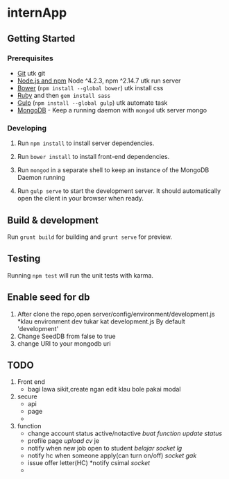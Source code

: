 # internApp

## Getting Started

### Prerequisites

- [Git](https://git-scm.com/) utk git
- [Node.js and npm](nodejs.org) Node ^4.2.3, npm ^2.14.7 utk run server
- [Bower](bower.io) (`npm install --global bower`) utk install css
- [Ruby](https://www.ruby-lang.org) and then `gem install sass` 
- [Gulp](http://gulpjs.com/) (`npm install --global gulp`)  utk automate task
- [MongoDB](https://www.mongodb.org/) - Keep a running daemon with `mongod`  utk server mongo

### Developing

1. Run `npm install` to install server dependencies.

2. Run `bower install` to install front-end dependencies.

3. Run `mongod` in a separate shell to keep an instance of the MongoDB Daemon running

4. Run `gulp serve` to start the development server. It should automatically open the client in your browser when ready.

## Build & development

Run `grunt build` for building and `grunt serve` for preview.

## Testing

Running `npm test` will run the unit tests with karma.


## Enable seed for db

1. After clone the repo,open server/config/environment/development.js *klau environment dev tukar kat development.js By default 'development'
2. Change SeedDB from false to true
3. change URI to your mongodb uri

## TODO

1. Front end
    * bagi lawa sikit,create ngan edit klau bole pakai modal
2. secure
    * api
    * page
    * 
3. function
    * change account status active/notactive *buat function update status*
    * profile page *upload cv* je
    * notify when new job open to student *belajar socket lg*
    * notify hc when someone apply(can turn on/off) *socket gak*
    * issue offer letter(HC) *notify csimal *socket*
    * 